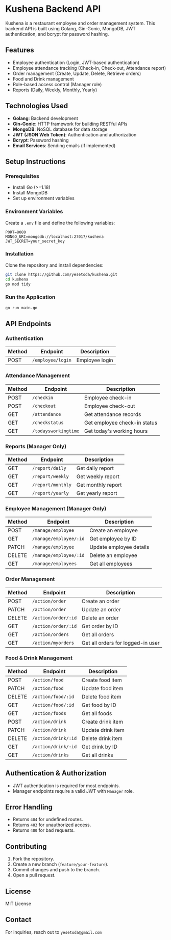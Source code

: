 # Kushena Backend API

Kushena is a restaurant employee and order management system. This backend API is built using Golang, Gin-Gonic, MongoDB, JWT authentication, and bcrypt for password hashing.

## Features
- Employee authentication (Login, JWT-based authentication)
- Employee attendance tracking (Check-in, Check-out, Attendance report)
- Order management (Create, Update, Delete, Retrieve orders)
- Food and Drink management
- Role-based access control (Manager role)
- Reports (Daily, Weekly, Monthly, Yearly)

## Technologies Used
- **Golang**: Backend development
- **Gin-Gonic**: HTTP framework for building RESTful APIs
- **MongoDB**: NoSQL database for data storage
- **JWT (JSON Web Token)**: Authentication and authorization
- **Bcrypt**: Password hashing
- **Email Services**: Sending emails (if implemented)

## Setup Instructions

### Prerequisites
- Install Go (>=1.18)
- Install MongoDB
- Set up environment variables

### Environment Variables
Create a `.env` file and define the following variables:
```env
PORT=8080
MONGO_URI=mongodb://localhost:27017/kushena
JWT_SECRET=your_secret_key
```

### Installation
Clone the repository and install dependencies:
```sh
git clone https://github.com/yesetoda/kushena.git
cd kushena
go mod tidy
```

### Run the Application
```sh
go run main.go
```

## API Endpoints

### Authentication
| Method | Endpoint            | Description |
|--------|--------------------|-------------|
| POST   | `/employee/login`  | Employee login |

### Attendance Management
| Method | Endpoint              | Description |
|--------|----------------------|-------------|
| POST   | `/checkin`           | Employee check-in |
| POST   | `/checkout`          | Employee check-out |
| GET    | `/attendance`        | Get attendance records |
| GET    | `/checkstatus`       | Get employee check-in status |
| GET    | `/todaysworkingtime` | Get today's working hours |

### Reports (Manager Only)
| Method | Endpoint    | Description |
|--------|------------|-------------|
| GET    | `/report/daily`   | Get daily report |
| GET    | `/report/weekly`  | Get weekly report |
| GET    | `/report/monthly` | Get monthly report |
| GET    | `/report/yearly`  | Get yearly report |

### Employee Management (Manager Only)
| Method | Endpoint                  | Description |
|--------|--------------------------|-------------|
| POST   | `/manage/employee`       | Create an employee |
| GET    | `/manage/employee/:id`   | Get employee by ID |
| PATCH  | `/manage/employee`       | Update employee details |
| DELETE | `/manage/employee/:id`   | Delete an employee |
| GET    | `/manage/employees`      | Get all employees |

### Order Management
| Method | Endpoint           | Description |
|--------|------------------|-------------|
| POST   | `/action/order`  | Create an order |
| PATCH  | `/action/order`  | Update an order |
| DELETE | `/action/order/:id` | Delete an order |
| GET    | `/action/order/:id` | Get order by ID |
| GET    | `/action/orders` | Get all orders |
| GET    | `/action/myorders` | Get all orders for logged-in user |

### Food & Drink Management
| Method | Endpoint          | Description |
|--------|-----------------|-------------|
| POST   | `/action/food`  | Create food item |
| PATCH  | `/action/food`  | Update food item |
| DELETE | `/action/food/:id` | Delete food item |
| GET    | `/action/food/:id` | Get food by ID |
| GET    | `/action/foods` | Get all foods |
| POST   | `/action/drink` | Create drink item |
| PATCH  | `/action/drink` | Update drink item |
| DELETE | `/action/drink/:id` | Delete drink item |
| GET    | `/action/drink/:id` | Get drink by ID |
| GET    | `/action/drinks` | Get all drinks |

## Authentication & Authorization
- JWT authentication is required for most endpoints.
- Manager endpoints require a valid JWT with `Manager` role.

## Error Handling
- Returns `404` for undefined routes.
- Returns `403` for unauthorized access.
- Returns `400` for bad requests.

## Contributing
1. Fork the repository.
2. Create a new branch (`feature/your-feature`).
3. Commit changes and push to the branch.
4. Open a pull request.

## License
MIT License

## Contact
For inquiries, reach out to `yesetoda@gmail.com`

